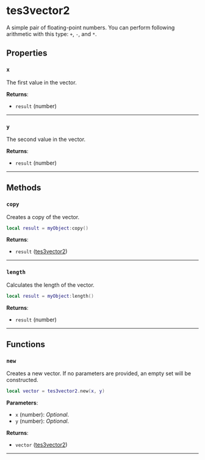 <!---
	This file is autogenerated. Do not edit this file manually. Your changes will be ignored.
	More information: https://github.com/MWSE/MWSE/tree/master/docs
-->

# tes3vector2

A simple pair of floating-point numbers. You can perform following arithmetic with this type: `+`, `-`, and `*`.

## Properties

### `x`

The first value in the vector.

**Returns**:

* `result` (number)

***

### `y`

The second value in the vector.

**Returns**:

* `result` (number)

***

## Methods

### `copy`

Creates a copy of the vector.

```lua
local result = myObject:copy()
```

**Returns**:

* `result` ([tes3vector2](../../types/tes3vector2))

***

### `length`

Calculates the length of the vector.

```lua
local result = myObject:length()
```

**Returns**:

* `result` (number)

***

## Functions

### `new`

Creates a new vector. If no parameters are provided, an empty set will be constructed.

```lua
local vector = tes3vector2.new(x, y)
```

**Parameters**:

* `x` (number): *Optional*.
* `y` (number): *Optional*.

**Returns**:

* `vector` ([tes3vector2](../../types/tes3vector2))

***

